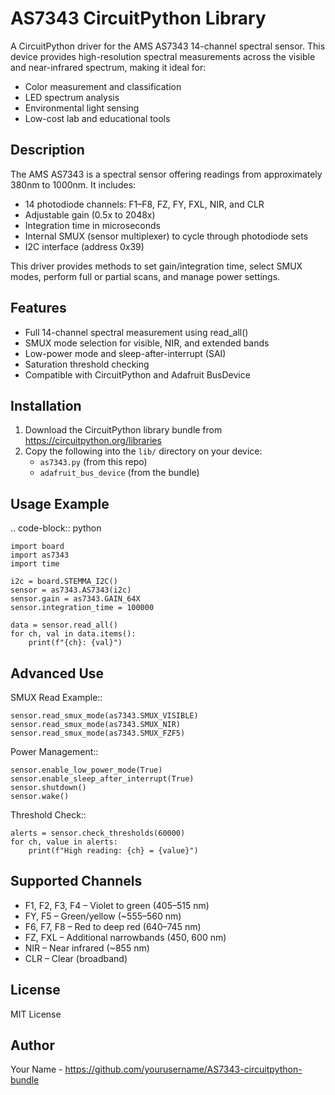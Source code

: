 # AS7343 CircuitPython Library


A CircuitPython driver for the AMS AS7343 14-channel spectral sensor. This device provides high-resolution spectral measurements across the visible and near-infrared spectrum, making it ideal for:

- Color measurement and classification
- LED spectrum analysis
- Environmental light sensing
- Low-cost lab and educational tools

Description
-----------

The AMS AS7343 is a spectral sensor offering readings from approximately 380nm to 1000nm. It includes:

- 14 photodiode channels: F1–F8, FZ, FY, FXL, NIR, and CLR
- Adjustable gain (0.5x to 2048x)
- Integration time in microseconds
- Internal SMUX (sensor multiplexer) to cycle through photodiode sets
- I2C interface (address 0x39)

This driver provides methods to set gain/integration time, select SMUX modes, perform full or partial scans, and manage power settings.

Features
--------

- Full 14-channel spectral measurement using read_all()
- SMUX mode selection for visible, NIR, and extended bands
- Low-power mode and sleep-after-interrupt (SAI)
- Saturation threshold checking
- Compatible with CircuitPython and Adafruit BusDevice

Installation
------------

1. Download the CircuitPython library bundle from https://circuitpython.org/libraries
2. Copy the following into the `lib/` directory on your device:
   - `as7343.py` (from this repo)
   - `adafruit_bus_device` (from the bundle)

Usage Example
-------------

.. code-block:: python

    import board
    import as7343
    import time

    i2c = board.STEMMA_I2C()
    sensor = as7343.AS7343(i2c)
    sensor.gain = as7343.GAIN_64X
    sensor.integration_time = 100000

    data = sensor.read_all()
    for ch, val in data.items():
        print(f"{ch}: {val}")

Advanced Use
------------

SMUX Read Example::

    sensor.read_smux_mode(as7343.SMUX_VISIBLE)
    sensor.read_smux_mode(as7343.SMUX_NIR)
    sensor.read_smux_mode(as7343.SMUX_FZF5)

Power Management::

    sensor.enable_low_power_mode(True)
    sensor.enable_sleep_after_interrupt(True)
    sensor.shutdown()
    sensor.wake()

Threshold Check::

    alerts = sensor.check_thresholds(60000)
    for ch, value in alerts:
        print(f"High reading: {ch} = {value}")

Supported Channels
------------------

- F1, F2, F3, F4 – Violet to green (405–515 nm)
- FY, F5 – Green/yellow (~555–560 nm)
- F6, F7, F8 – Red to deep red (640–745 nm)
- FZ, FXL – Additional narrowbands (450, 600 nm)
- NIR – Near infrared (~855 nm)
- CLR – Clear (broadband)

License
-------

MIT License

Author
------

Your Name - https://github.com/yourusername/AS7343-circuitpython-bundle
